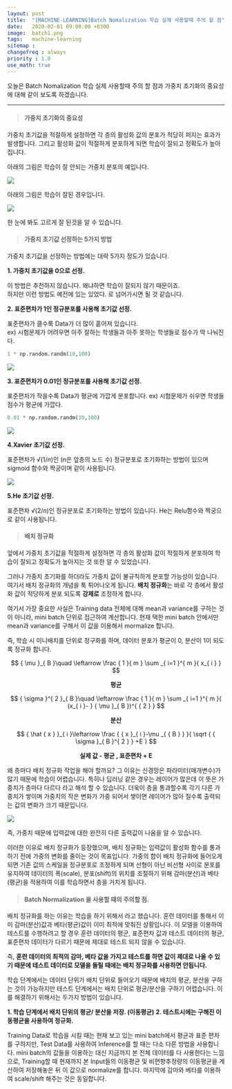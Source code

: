```yaml
---
layout: post
title:  "[MACHINE-LEARNING]Batch Nomalization 학습 실제 사용할때 주의 할 점"
date:   2020-02-01 09:00:00 +0300
image:  batch1.png
tags:   machine-learning
sitemap :
changefreq : always
priority : 1.0
use_math: true
---
```



오늘은 Batch Nomalization 학습 실제 사용할때 주의 할 점과 가중치 초기화의 중요성에 대해 같이 보도록 하겠습니다. 

-----

> #### 가중치 초기화의 중요성

가중치 초기값을 적절하게 설정하면 각 층의 활성화 값의 분포가 적당히 퍼지는 효과가 발생합니다. 그리고 활성화 값이 적절하게 분포하게 되면 학습이 잘되고 정확도가 높아집니다. 

아래의 그림은 학습이 잘 안되는 가중치 분포의 예입니다. 

<img src="{{ site.baseurl }}/images/weight1.png" >

아래의 그림은 학습이 잘된 경우입니다. 

<img src="{{ site.baseurl }}/images/weight2.png" >

한 눈에 봐도 고르게 잘 된것을 알 수 있습니다. 


> #### 가중치 초기값 선정하는 5가지 방법

가중치 초기값을 선정하는 방법에는 대략 5가지 정도가 있습니다.

**1. 가중치 초기값을 0으로 선정.**

이 방법은 추천하지 않습니다. 왜냐하면 학습이 잘되지 않기 때문이죠.  
하지만 이런 방법도 예전에 있는 있었다. 로 넘어가시면 될 것 같습니다.

**2. 표준편차가 1인 정규분포를 사용해 초기값 선정.**

표준편차가 클수룩 Data가 더 많이 흩어져 있습니다.   
ex) 시험문제가 어려우면 아주 잘하는 학생들과 아주 못하는 학생들로 점수가 딱 나눠진다.

```python
1 * np.random.randm(10,100)
```

<img src="{{ site.baseurl }}/images/weight3.png" >

**3. 표준편차가 0.01인 정규분포를 사용해 초기값 선정.**

표준편차가 작을수록 Data가 평균에 가깝게 분포합니다. 
ex) 시험문제가 쉬우면 학생들 점수가 평균에 가깝다.

```python
0.01 * np.random.randm(10,100)
```

<img src="{{ site.baseurl }}/images/weight4.png" >

**4.Xavier 초기값 선정.**

표준편차가 $√(1/n)$인 (n은 앞층의 노드 수) 정규분포로 초기화하는 방법이 있으며 sigmoid 함수와 짝궁이며 같이 사용됩니다. 


<img src="{{ site.baseurl }}/images/weight5.png" >


**5.He 초기값 선정.**

표준편차 $√(2/n)$인 정규분포로 초기화하는 방법이 있습니다. He는 Relu함수와 짝궁으로 같이 사용됩니다.

> #### 배치 정규화 

앞에서 가중치 초기값을 적절하게 설정하면 각 층의 활성화 값이 적절하게 분포하여 학습이 잘되고 정확도가 높아지는 것 또한 알 수 있었습니다. 

그러나 가중치 초기화를 하더라도 가중치 값이 불규칙하게 분포할 가능성이 있습니다. 여기서 배치 정규화의 개념을 툭 튀어나오게 됩니다. **배치 정규화**는 바로 각 층에서 활성화 값이 적당하게 분포 되도록 **강제로** 조정하게 합니다. 

여기서 가장 중요한 사실은 Training data 전체에 대해 mean과 variance를 구하는 것이 아니라, mini batch 단위로 접근하여 계산합니다. 현재 택한 mini batch 안에서만 mean과 variance를 구해서 이 값을 이용해서 mormalize 합니다. 

즉, 학습 시 미니배치를 단위로 정구화를 하며, 데이터 분포가 평균이 0, 분산이 1이 되도록 정규화 합니다. 

$$
{ \mu  }_{ B }\quad \leftarrow \frac { 1 }{ m } \sum _{ i=1 }^{ m }{ x_{ i } } 
$$

**<center>평균</center>**

$$
{ \sigma  }^{ 2 }_{ B }\quad \leftarrow \frac { 1 }{ m } \sum _{ i=1 }^{ m }{ (x_{ i }- } { \mu  }_{ B })^{ { 2 } }
$$

**<center>분산</center>**

$$
{ \hat { x }  }_{ i }\leftarrow \frac { { x }_{ i }-\mu _{ { B } } }{ \sqrt { { \sigma  }_{ B }^{ 2 } } +E  } 
$$

**<center>실제 값 - 평균 , 표준편차 + E</center>**

왜 층마다 배치 정규화 작업을 해야 할까요?
그 이유는 신경망은 파라미터(매개변수)가 많기 때문에 학습이 어렵습니다. 특히나 딥러닝 같은 경우는 레이어가 많은데 이 뜻은 가중치가 층마다 다르다 라고 해석 할 수 있습니다. 더욱이 층을 통과할수록 각기 다른 가중치가 쌓이며 가중치의 작은 변화가 가중 되어서 쌓이면 레이어가 많아 질수록 출력되는 값의 변화가 크기 때문입니다. 

<img src="{{ site.baseurl }}/images/batch1.png" >

즉, 가중치 때문에 입력값에 대한 완전히 다른 출력값이 나옴을 알 수 있습니다.

이러한 이유로 배치 정규화가 등장했으며, 배치 정규화는 입력값이 활성화 함수를 통과하기 전에 가중의 변화를 줄이는 것이 목표입니다. 가중의 합이 배치 정규화에 들어오게 되면 기존 값의 스케일을 정규분포로 조정하게 되며 선형이 아닌 비선형 사이로 분포를 유지하여 데이터의 폭(scale), 분포(shift)의 위치를 조절하기 위해 감마(분산)과 베타(평균)을 적용하여 이를 학습하면서 층을 거치게 됩니다. 

> #### Batch Normalization 을 사용할 때의 주의할 점.

배치 정규화를 하는 이유는 학습을 하기 위해서 라고 했습니다. 훈련 데이터를 통해서 이미 감마(분산)값과 베타(평균)값이 이미 최적에 맞춰진 상황입니다. 이 모델을 이용하여 테스트를 수행하려고 할 경우 훈련 데이터의 평군, 표준편차 값과 테스트 데이터의 평균, 표준편차 데이터가 다르기 때문에 제대로 테스트 되지 않을 수 있습니다.

즉, **훈련 데이터의 최적의 감마, 베타 값을 가지고 테스트를 하면 값이 제대로 나올 수 있기 때문에 테스트 데이터로 모델을 돌릴 때에는 배치 정규화를 사용하면 안됩니다.**

학습 단계에서는 데이터 단위가 배치 단위로 들어오기 때문에 배치의 평균, 분산을 구하는 것이 가능하지만 테스트 단계에서는 배치 단위로 평균/분산을 구하기 어렵습니다. 이를 해결하기 위해서는 두가지 방법이 있습니다.

**1. 학습 단계에서 배치 단위의 평균/ 분산을 저장. (이동평균)**
**2. 테스트시에는 구해진 이동평균을 사용하여 정규화.**


Training Data로 학습을 시킬 때는 현재 보고 있는 mini batch에서 평균과 표준 편차를 구하지만, Test Data를 사용하여 
Inference를 할 때는 다소 다른 방법을 사용합니다. mini batch의 값들을 이용하는 대신 지금까지 본 전체 데이터를 다 사용한다는 느낌으로, Training할 때 현재까지 본 Input들의 이동평균 및 비편향추정량의 이동평균을 계산하여 저장해놓은 뒤 이 값으로 normalize를 합니다. 마지막에 감마와 베타를 이용하여 scale/shift 해주는 것은 동일합니다.


